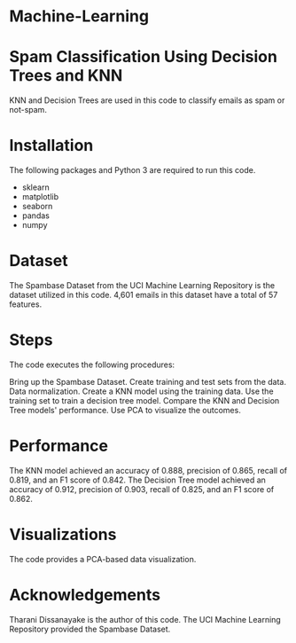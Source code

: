# Machine-Learning
# Spam Classification Using Decision Trees and KNN
KNN and Decision Trees are used in this code to classify emails as spam or not-spam.

# Installation
The following packages and Python 3 are required to run this code.

 - sklearn 
 - matplotlib 
 - seaborn 
 - pandas 
 - numpy

# Dataset
The Spambase Dataset from the UCI Machine Learning Repository is the dataset utilized in this code. 4,601 emails in this dataset have a total of 57 features.

# Steps
The code executes the following procedures:

Bring up the Spambase Dataset.
Create training and test sets from the data.
Data normalization.
Create a KNN model using the training data.
Use the training set to train a decision tree model.
Compare the KNN and Decision Tree models' performance.
Use PCA to visualize the outcomes.

# Performance
The KNN model achieved an accuracy of 0.888, precision of 0.865, recall of 0.819, and an F1 score of 0.842. 
The Decision Tree model achieved an accuracy of 0.912, precision of 0.903, recall of 0.825, and an F1 score of 0.862.

# Visualizations
The code provides a PCA-based data visualization.

# Acknowledgements
Tharani Dissanayake is the author of this code. The UCI Machine Learning Repository provided the Spambase Dataset.
